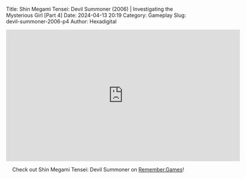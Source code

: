Title: Shin Megami Tensei: Devil Summoner (2006) | Investigating the Mysterious Girl [Part 4]
Date: 2024-04-13 20:19
Category: Gameplay
Slug: devil-summoner-2006-p4
Author: Hexadigital

<center><iframe src="https://www.youtube.com/embed/OvjEwoPDf3A?feature=oembed" allow="accelerometer; autoplay; encrypted-media; gyroscope; picture-in-picture" width="640" height="360" frameborder="0"></iframe>

Check out Shin Megami Tensei: Devil Summoner on [Remember.Games](https://remember.games/game/7488/shin-megami-tensei-devil-summoner-raidou-kuzunoha-vs-the-soulless-army/)!</center>